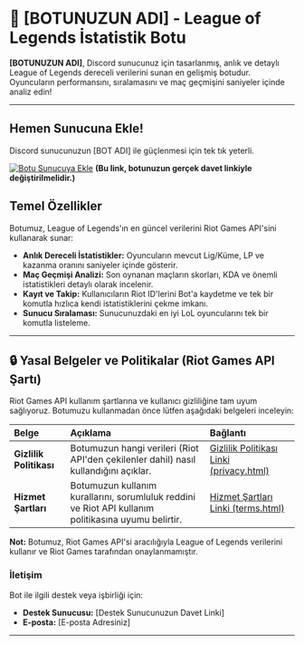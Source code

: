 # 🤖 [BOTUNUZUN ADI] - League of Legends İstatistik Botu

**[BOTUNUZUN ADI]**, Discord sunucunuz için tasarlanmış, anlık ve detaylı League of Legends dereceli verilerini sunan en gelişmiş botudur. Oyuncuların performansını, sıralamasını ve maç geçmişini saniyeler içinde analiz edin!

---

## Hemen Sunucuna Ekle!

Discord sunucunuzun [BOT ADI] ile güçlenmesi için tek tık yeterli.

[![Botu Sunucuya Ekle](https://img.shields.io/badge/Botu_Sunucuya_Ekle-Discord-5865F2?style=for-the-badge&logo=discord)](https://discord.com/oauth2/authorize?client_id=1423623039865847918&scope=bot&permissions=2147483648) 
**(Bu link, botunuzun gerçek davet linkiyle değiştirilmelidir.)**

## Temel Özellikler

Botumuz, League of Legends'ın en güncel verilerini Riot Games API'sini kullanarak sunar:

* **Anlık Dereceli İstatistikler:** Oyuncuların mevcut Lig/Küme, LP ve kazanma oranını saniyeler içinde gösterir.
* **Maç Geçmişi Analizi:** Son oynanan maçların skorları, KDA ve önemli istatistikleri detaylı olarak incelenir.
* **Kayıt ve Takip:** Kullanıcıların Riot ID'lerini Bot'a kaydetme ve tek bir komutla hızlıca kendi istatistiklerini çekme imkanı.
* **Sunucu Sıralaması:** Sunucunuzdaki en iyi LoL oyuncularını tek bir komutla listeleme.

---

## 🔒 Yasal Belgeler ve Politikalar (Riot Games API Şartı)

Riot Games API kullanım şartlarına ve kullanıcı gizliliğine tam uyum sağlıyoruz. Botumuzu kullanmadan önce lütfen aşağıdaki belgeleri inceleyin:

| Belge | Açıklama | Bağlantı |
| :--- | :--- | :--- |
| **Gizlilik Politikası** | Botumuzun hangi verileri (Riot API'den çekilenler dahil) nasıl kullandığını açıklar. | [Gizlilik Politikası Linki (privacy.html)](./privacy.html) |
| **Hizmet Şartları** | Botumuzun kullanım kurallarını, sorumluluk reddini ve Riot API kullanım politikasına uyumu belirtir. | [Hizmet Şartları Linki (terms.html)](./terms.html) |

**Not:** Botumuz, Riot Games API'si aracılığıyla League of Legends verilerini kullanır ve Riot Games tarafından onaylanmamıştır.

### İletişim

Bot ile ilgili destek veya işbirliği için:
* **Destek Sunucusu:** [Destek Sunucunuzun Davet Linki]
* **E-posta:** [E-posta Adresiniz]

---
